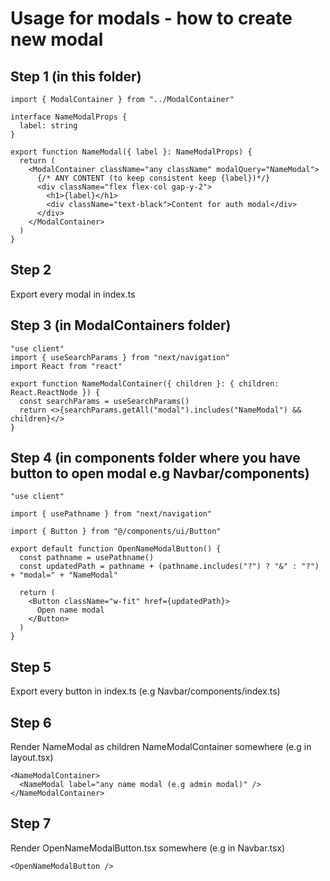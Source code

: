 # Usage for modals - how to create new modal

## Step 1 (in this folder)

```tsx
import { ModalContainer } from "../ModalContainer"

interface NameModalProps {
  label: string
}

export function NameModal({ label }: NameModalProps) {
  return (
    <ModalContainer className="any className" modalQuery="NameModal">
      {/* ANY CONTENT (to keep consistent keep {label})*/}
      <div className="flex flex-col gap-y-2">
        <h1>{label}</h1>
        <div className="text-black">Content for auth modal</div>
      </div>
    </ModalContainer>
  )
}
```

## Step 2

Export every modal in index.ts

## Step 3 (in ModalContainers folder)

```tsx
"use client"
import { useSearchParams } from "next/navigation"
import React from "react"

export function NameModalContainer({ children }: { children: React.ReactNode }) {
  const searchParams = useSearchParams()
  return <>{searchParams.getAll("modal").includes("NameModal") && children}</>
}
```

## Step 4 (in components folder where you have button to open modal e.g Navbar/components)

```tsx
"use client"

import { usePathname } from "next/navigation"

import { Button } from "@/components/ui/Button"

export default function OpenNameModalButton() {
  const pathname = usePathname()
  const updatedPath = pathname + (pathname.includes("?") ? "&" : "?") + "modal=" + "NameModal"

  return (
    <Button className="w-fit" href={updatedPath}>
      Open name modal
    </Button>
  )
}
```

## Step 5

Export every button in index.ts (e.g Navbar/components/index.ts)

## Step 6

Render NameModal as children NameModalContainer somewhere (e.g in layout.tsx)

```tsx
<NameModalContainer>
  <NameModal label="any name modal (e.g admin modal)" />
</NameModalContainer>
```

## Step 7

Render OpenNameModalButton.tsx somewhere (e.g in Navbar.tsx)

```tsx
<OpenNameModalButton />
```
